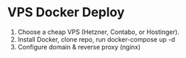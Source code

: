 # VPS Docker Deploy

1. Choose a cheap VPS (Hetzner, Contabo, or Hostinger).
2. Install Docker, clone repo, run docker-compose up -d
3. Configure domain & reverse proxy (nginx)

